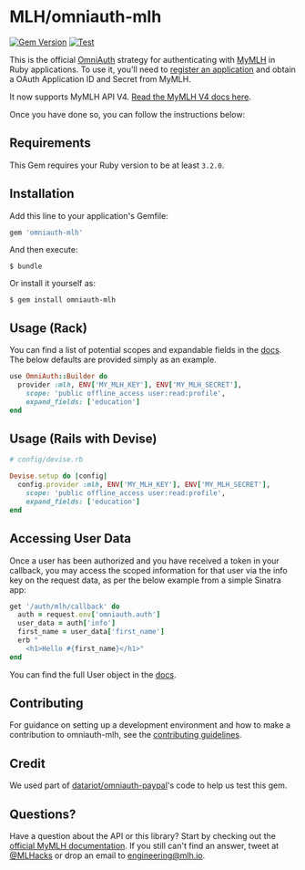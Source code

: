 # MLH/omniauth-mlh

[![Gem Version](https://badge.fury.io/rb/omniauth-mlh.svg)](https://badge.fury.io/rb/omniauth-mlh)
[![Test](https://github.com/MLH/omniauth-mlh/actions/workflows/test.yml/badge.svg)](https://github.com/MLH/omniauth-mlh/actions/workflows/test.yml)

This is the official [OmniAuth](https://github.com/omniauth/omniauth) strategy for
authenticating with [MyMLH](https://my.mlh.io) in Ruby applications. To use it, you'll need to
[register an application](https://my.mlh.io/developers) and obtain a OAuth Application ID and Secret from MyMLH.

It now supports MyMLH API V4. [Read the MyMLH V4 docs here](https://my.mlh.io/developers/docs).

Once you have done so, you can follow the instructions below:

## Requirements

This Gem requires your Ruby version to be at least `3.2.0`.

## Installation

Add this line to your application's Gemfile:

```ruby
gem 'omniauth-mlh'
```

And then execute:

    $ bundle

Or install it yourself as:

    $ gem install omniauth-mlh

## Usage (Rack)

You can find a list of potential scopes and expandable fields in the [docs](https://my.mlh.io/developers/docs). The below defaults are provided simply as an example.

```ruby
use OmniAuth::Builder do
  provider :mlh, ENV['MY_MLH_KEY'], ENV['MY_MLH_SECRET'],
    scope: 'public offline_access user:read:profile',
    expand_fields: ['education']
end
```

## Usage (Rails with Devise)

```ruby
# config/devise.rb

Devise.setup do |config|
  config.provider :mlh, ENV['MY_MLH_KEY'], ENV['MY_MLH_SECRET'],
    scope: 'public offline_access user:read:profile',
    expand_fields: ['education']
end
```

## Accessing User Data
Once a user has been authorized and you have received a token in your callback, you may access the scoped information for that user via the info key on the request data, as per the below example from a simple Sinatra app:

```ruby
get '/auth/mlh/callback' do
  auth = request.env['omniauth.auth']
  user_data = auth['info']
  first_name = user_data['first_name']
  erb "
    <h1>Hello #{first_name}</h1>"
end
```

You can find the full User object in the [docs](https://my.mlh.io/developers/docs).

## Contributing

For guidance on setting up a development environment and how to make a contribution to omniauth-mlh, see the [contributing guidelines](https://github.com/MLH/omniauth-mlh/blob/main/CONTRIBUTING.md).

## Credit

We used part of [datariot/omniauth-paypal](http://github.com/datariot/omniauth-paypal)'s code to help us test this gem.

## Questions?

Have a question about the API or this library? Start by checking out the
[official MyMLH documentation](https://my.mlh.io/developers/docs). If you still can't
find an answer, tweet at [@MLHacks](http://twitter.com/mlhacks) or drop an
email to [engineering@mlh.io](mailto:engineering@mlh.io).
